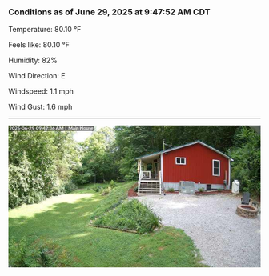 ### Conditions as of June 29, 2025 at 9:47:52 AM CDT 

Temperature: 80.10 &deg;F

Feels like: 80.10 &deg;F

Humidity: 82%

Wind Direction: E

Windspeed: 1.1 mph

Wind Gust: 1.6 mph

---

<img src="./images/latest.jpeg"/>

